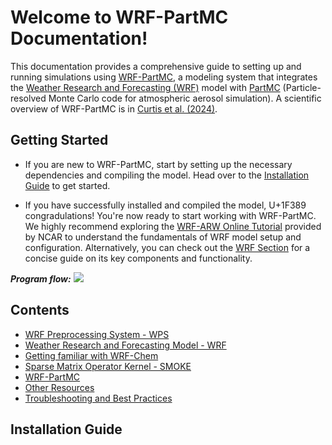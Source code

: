 # Welcome to WRF-PartMC Documentation!

This documentation provides a comprehensive guide to setting up and running simulations using 
[WRF-PartMC](https://github.com/open-atmos/wrf-partmc), a modeling system that integrates the 
[Weather Research and Forecasting (WRF)](https://www.mmm.ucar.edu/models/wrf) model with 
[PartMC](https://github.com/compdyn/partmc) (Particle-resolved Monte Carlo code for 
atmospheric aerosol simulation). A scientific overview of WRF-PartMC is in 
[Curtis et al. (2024)](https://egusphere.copernicus.org/preprints/2024/egusphere-2024-825/).

## Getting Started
* If you are new to WRF-PartMC, start by setting up the necessary dependencies and compiling the model. 
Head over to the [Installation Guide](#installation-guide) to get started.

* If you have successfully installed and compiled the model, U+1F389 congradulations! You're now 
ready to start working with WRF-PartMC. We highly recommend 
exploring the [WRF-ARW Online Tutorial](https://www2.mmm.ucar.edu/wrf/OnLineTutorial/Introduction/index.php) 
provided by NCAR to understand the fundamentals of WRF model setup and configuration. Alternatively, you can 
check out the [WRF Section](wrf.md) for a concise guide on its 
key components and functionality. 

_**Program flow:**_
![](assets/img/anthro_emis.png)

## Contents
* [WRF Preprocessing System - WPS](wps.md)
* [Weather Research and Forecasting Model - WRF](wrf.md)
* [Getting familiar with WRF-Chem](wrf-chem.md)
* [Sparse Matrix Operator Kernel - SMOKE](smoke.md)
* [WRF-PartMC](wrf-partmc.md)
* [Other Resources](resources.md)
* [Troubleshooting and Best Practices](troubleshooting.md)

## Installation Guide

